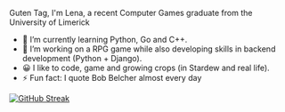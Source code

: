 Guten Tag, I'm Lena, a recent Computer Games graduate from the University of Limerick

- 🌱 I’m currently learning Python, Go and C++.
- 🔭 I’m  working on a RPG game while also developing skills in backend development (Python + Django).
- 😀 I like to code, game and growing crops (in Stardew and real life).
- ⚡ Fun fact: I quote Bob Belcher almost every day 

[![GitHub Streak](http://github-readme-streak-stats.herokuapp.com?user=LenaStolz&hide_border=true&ring=FEC5BB&fire=FAE1DD&currStreakLabel=D8E2DC&date_format=j%20M%5B%20Y%5D)](https://git.io/streak-stats)
<!--[![Anurag's GitHub stats](https://github-readme-stats.vercel.app/api?username=LenaStolz&title_color=FEC5BB&icon_color=FCD5CE&)](https://github.com/anuraghazra/github-readme-stats)
[![My GitHub Language Stats](https://github-readme-stats.vercel.app/api/top-langs/?username=LenaStolz&title_color=FEC5BB&icon_color=FCD5CE&)]()-->
